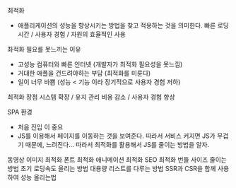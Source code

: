 최적화

- 애플리케이션의 성능을 향상시키는 방법을 찾고 적용하는 것을 의미한다.
  빠른 로딩 시간 / 사용자 경험 / 자원의 효율적인 사용

촤적화 필요를 못느끼는 이유

- 고성능 컴퓨터와 빠른 인터넷 (개발자가 최적화 필요성을 못느낌)
- 거대한 애플을 건드려야하는 부담 (최적화를 미룬다)
- 일이 너무 바쁨 (성능 < 기능 이라 장기적으로 사용자 경험 저하)

최적화 장점
시스템 확장 / 유지 관리 비용 감소 / 사용자 경험 향상

SPA 환경

- 처음 진입 이 중요
- JS를 이용해서 페이지를 이동하는 것을 보여준다. 따라서 서비스 커지면 JS가 무겁기 때문에, 느려진다… 따라서 최적화를 활용해서 JS를 줄이는 방법을 알자.

동영상 이미지 최적화
폰트 최적화
애니메이션 최적화
SEO 최적화
번들 사이즈 줄이는 방법
초기 로딩속도 올리는 방법
대용량 리스트를 다루는 방법
SSR과 CSR을 합께 사용하여 성능 올리는법
